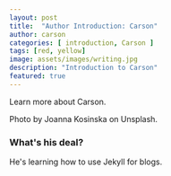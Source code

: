 ```yaml
---
layout: post
title:  "Author Introduction: Carson"
author: carson
categories: [ introduction, Carson ]
tags: [red, yellow]
image: assets/images/writing.jpg
description: "Introduction to Carson"
featured: true
---
```


Learn more about Carson.

Photo by Joanna Kosinska on Unsplash.

### What's his deal?

He's learning how to use Jekyll for blogs.

